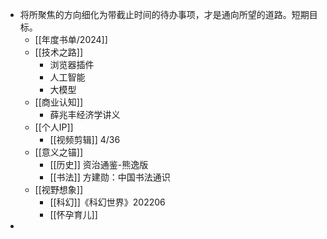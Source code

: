 - 将所聚焦的方向细化为带截止时间的待办事项，才是通向所望的道路。短期目标。
	- [[年度书单/2024]]
	- [[技术之路]]
		- 浏览器插件
		- 人工智能
		- 大模型
	- [[商业认知]]
		- 薛兆丰经济学讲义
	- [[个人IP]]
		- [[视频剪辑]] 4/36
	- [[意义之锚]]
		- [[历史]] 资治通鉴-熊逸版
		- [[书法]] 方建勋：中国书法通识
	- [[视野想象]]
		- [[科幻]]《科幻世界》202206
		- [[怀孕育儿]]
-